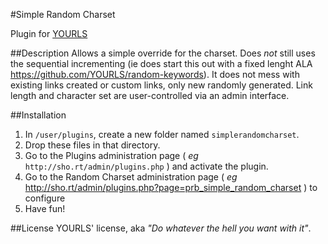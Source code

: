 #Simple Random Charset


Plugin for [YOURLS](http://yourls.org)

##Description
Allows a simple override for the charset. Does *not* still uses the sequential incrementing
(ie does start this out with a fixed lenght ALA https://github.com/YOURLS/random-keywords). 
It does not mess with existing links created or custom links, only new randomly generated.
Link length and character set are user-controlled via an admin interface.

##Installation
1. In `/user/plugins`, create a new folder named `simplerandomcharset`.
2. Drop these files in that directory.
3. Go to the Plugins administration page ( *eg* `http://sho.rt/admin/plugins.php` ) and activate the plugin.
4. Go to the Random Charset administration page ( *eg* http://sho.rt/admin/plugins.php?page=prb_simple_random_charset ) to configure
5. Have fun!

##License
YOURLS' license, aka *"Do whatever the hell you want with it"*.

